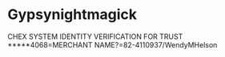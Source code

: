 # Gypsynightmagick
CHEX SYSTEM IDENTITY VERIFICATION FOR TRUST *****4068=MERCHANT NAME?=82-4110937/WendyMHelson

